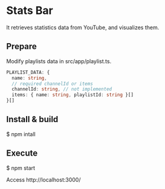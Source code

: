 # Stats Bar

It retrieves statistics data from YouTube, and visualizes them.

## Prepare

Modify playlists data in src/app/playlist.ts.

```TypeScript
PLAYLIST_DATA: {
  name: string,
  // required channelId or items
  channelId: string, // not implemented
  items: { name: string, playlistId: string }[]
}[]
```

## Install & build

$ npm intall

## Execute

$ npm start

Access http://localhost:3000/
